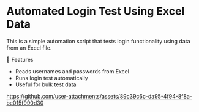 # Automated Login Test Using Excel Data
This is a simple automation script that tests login functionality using data from an Excel file.

🔧 Features
- Reads usernames and passwords from Excel
- Runs login test automatically
- Useful for bulk test data


https://github.com/user-attachments/assets/89c39c6c-da95-4f94-8f8a-be015f990d30

